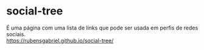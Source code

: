 # social-tree
É uma página com uma lista de links que pode ser usada em perfis de redes sociais.
<br>
https://rubensgabriel.github.io/social-tree/
